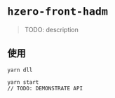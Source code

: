 `hzero-front-hadm`
===
> TODO: description
## 使用
```
yarn dll

yarn start
// TODO: DEMONSTRATE API
```
